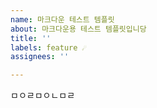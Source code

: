```yaml
---
name: 마크다운 테스트 템플릿
about: 마크다운용 테스트 템플릿입니당
title: ''
labels: feature ☄️
assignees: ''

---
```


ㅁㅇㄹㅁㅇㄴㅁㄹ
